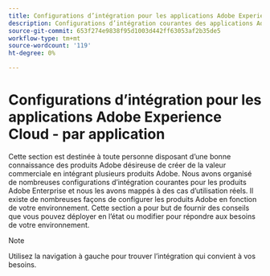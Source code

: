 ```yaml
---
title: Configurations d’intégration pour les applications Adobe Experience Cloud - par produit
description: Configurations d’intégration courantes des applications Adobe Experience Cloud organisées par produit.
source-git-commit: 653f274e9838f95d1003d442ff63053af2b35de5
workflow-type: tm+mt
source-wordcount: '119'
ht-degree: 0%

---
```



# Configurations d’intégration pour les applications Adobe Experience Cloud - par application

Cette section est destinée à toute personne disposant d’une bonne connaissance des produits Adobe désireuse de créer de la valeur commerciale en intégrant plusieurs produits Adobe.  Nous avons organisé de nombreuses configurations d’intégration courantes pour les produits Adobe Enterprise et nous les avons mappés à des cas d’utilisation réels.  Il existe de nombreuses façons de configurer les produits Adobe en fonction de votre environnement.  Cette section a pour but de fournir des conseils que vous pouvez déployer en l’état ou modifier pour répondre aux besoins de votre environnement.

>[!NOTE]
>
>Utilisez la navigation à gauche pour trouver l’intégration qui convient à vos besoins.
